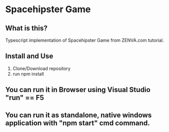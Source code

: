 ﻿Spacehipster Game
========

## What is this?
Typescript implementation of Spacehipster Game from ZENVA.com tutorial.

## Install and Use

1. Clone/Download repository
2. run npm install

## You can run it in Browser using Visual Studio "run" == F5

## You can run it as standalone, native windows application with "npm start" cmd command.
